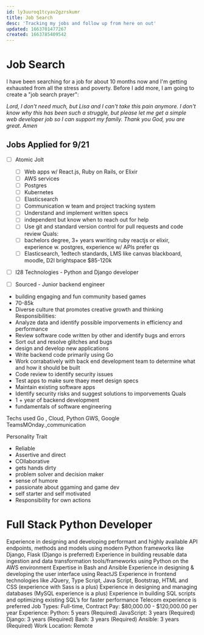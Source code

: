 ```yaml
---
id: ly3uuroq1tcyav2gzrskumr
title: Job Search
desc: 'Tracking my jobs and follow up from here on out'
updated: 1663701477267
created: 1663785409542
---
```


# Job Search
I have been searching for a job for about 10 months now and I'm getting exhausted from all the stress and poverty. Before I add more, I am going to create a "job search prayer":

*Lord, I don't need much, but Lisa and I can't take this pain anymore. I don't know why this has been such a struggle, but please let me get a simple web developer job so I can support my family. Thank you God, you are great. Amen*

## Jobs Applied for 9/21
- [ ] Atomic Jolt
    - [ ] Web apps w/ React.js, Ruby on Rails, or Elixir
    - [ ] AWS services
    - [ ] Postgres
    - [ ] Kubernetes
    - [ ] Elasticsearch
    - [ ] Communication w team and project tracking system
    - [ ] Understand and implement written specs
    - [ ] independent but know when to reach out for help
    - [ ] Use git and standard version control for pull requests and  code review
    Quals:
    - [ ] bachelors degree, 3+ years wwriting ruby reactjs or elixir, experience w. postgres, experience w/ APIs
    prefer qs
    - [ ] Elasticsearch, 1edtech standards, LMS like canvas blackboard, moodle, D2l brightspace
    $85-120k

- [ ] I28 Technologies - Python and Django developer

- [ ] Sourced - Junior backend engineer
- building engaging and fun community based games
- 70-85k
- Diverse culture that promotes creative growth and thinking
Responsibilities:
- Analyze data and identify possible imporvements in efficiency and performance
- Review software code written by other and identify bugs and errors
- Sort out and resolve glitches and bugs
- design and develop new applications
- Write backend code primarily using Go
- Work corrabatively with back end development team to determine what and how it should be built
- Code review to identify security issues
- Test apps to make sure thaey meet design specs
- Maintain existing software apps
- Identify security risks and suggest solutions to imporvements
Quals
- 1 + year of backend development
- fundamentals of software engineering

Techs used
Go , Cloud, Python GWS, Google TeamsMOnday.,communication

Personality Trait
- Reliable
- Assertive and direct
- COllaborative
- gets hands dirty
- problem solver and decision maker
- sense of humore
- passionate about ggaming and game dev
- self starter and self motivated
- Responsibility for own actions

# Full Stack Python Developer
Experience in designing and developing performant and highly available API endpoints, methods and models using modern Python frameworks like Django, Flask (Django is preferred)
Experience in building reusable data ingestion and data transformation tools/frameworks using Python on the AWS environment
Expertise in Bash and Ansible
Experience in designing & developing the user interface using ReactJS
Experience in frontend technologies like JQuery, Type Script, Java Script, Bootstrap, HTML and CSS (experience with Sass is a plus)
Experience in designing and managing databases (MySQL experience is a plus)
Experience in building SQL scripts and optimizing existing SQL’s for faster performance
Telecom experience is preferred
Job Types: Full-time, Contract
Pay: $80,000.00 - $120,000.00 per year
Experience:
Python: 5 years (Required)
JavaScript: 3 years (Required)
Django: 3 years (Required)
Bash: 3 years (Required)
Ansible: 3 years (Required)
Work Location: Remote
